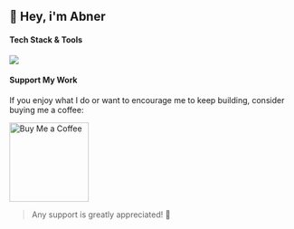 ## 👋 Hey, i'm <strong>Abner</strong>

#### Tech Stack & Tools 

<p align="left">
  <a href="https://skillicons.dev">
    <img src="https://skillicons.dev/icons?i=linux,bash,docker,java,spring,js,next,php,laravel,go,blender,figma" />
  </a>
</p>


#### Support My Work

If you enjoy what I do or want to encourage me to keep building, consider buying me a coffee:

<p>
  <a href="https://www.buymeacoffee.com/abnerjaredh" target="_blank">
    <img src="https://cdn.buymeacoffee.com/buttons/v2/default-yellow.png" alt="Buy Me a Coffee" width="140">
  </a>
</p>

> Any support is greatly appreciated! 🙏

